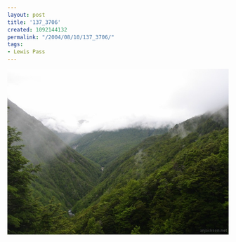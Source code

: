 ```yaml
---
layout: post
title: '137_3706'
created: 1092144132
permalink: "/2004/08/10/137_3706/"
tags:
- Lewis Pass
---
```


<img src="/image/images/137_3706-1263.jpg"/>

